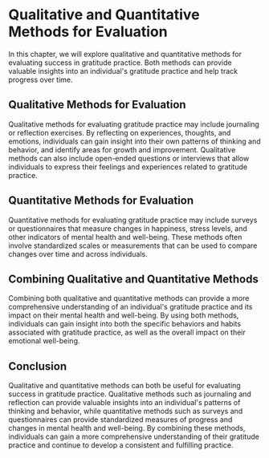 # Qualitative and Quantitative Methods for Evaluation

In this chapter, we will explore qualitative and quantitative methods for evaluating success in gratitude practice. Both methods can provide valuable insights into an individual's gratitude practice and help track progress over time.

Qualitative Methods for Evaluation
----------------------------------

Qualitative methods for evaluating gratitude practice may include journaling or reflection exercises. By reflecting on experiences, thoughts, and emotions, individuals can gain insight into their own patterns of thinking and behavior, and identify areas for growth and improvement. Qualitative methods can also include open-ended questions or interviews that allow individuals to express their feelings and experiences related to gratitude practice.

Quantitative Methods for Evaluation
-----------------------------------

Quantitative methods for evaluating gratitude practice may include surveys or questionnaires that measure changes in happiness, stress levels, and other indicators of mental health and well-being. These methods often involve standardized scales or measurements that can be used to compare changes over time and across individuals.

Combining Qualitative and Quantitative Methods
----------------------------------------------

Combining both qualitative and quantitative methods can provide a more comprehensive understanding of an individual's gratitude practice and its impact on their mental health and well-being. By using both methods, individuals can gain insight into both the specific behaviors and habits associated with gratitude practice, as well as the overall impact on their emotional well-being.

Conclusion
----------

Qualitative and quantitative methods can both be useful for evaluating success in gratitude practice. Qualitative methods such as journaling and reflection can provide valuable insights into an individual's patterns of thinking and behavior, while quantitative methods such as surveys and questionnaires can provide standardized measures of progress and changes in mental health and well-being. By combining these methods, individuals can gain a more comprehensive understanding of their gratitude practice and continue to develop a consistent and fulfilling practice.
